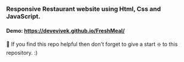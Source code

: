 ### Responsive Restaurant website using Html, Css and JavaScript.

#### Demo: https://devevivek.github.io/FreshMeal/


🙏 If you find this repo helpful then don't forget to give a start ❇️  to this repository. :)

